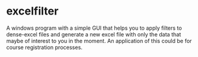 # excelfilter
A windows program with a simple GUI that helps you to apply filters to dense-excel files and generate a new excel file with only the data that maybe of interest to you in the moment. An application of this could be for course registration processes.
